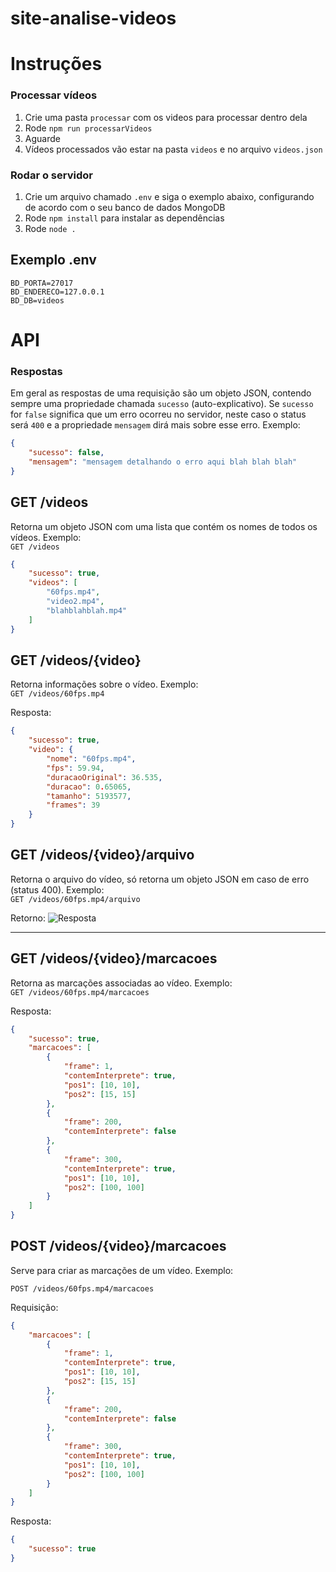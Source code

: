 # site-analise-videos

# Instruções

### Processar vídeos
1. Crie uma pasta `processar` com os videos para processar dentro dela
2. Rode `npm run processarVideos`
3. Aguarde
4. Vídeos processados vão estar na pasta `videos` e no arquivo `videos.json`

### Rodar o servidor
1. Crie um arquivo chamado `.env` e siga o exemplo abaixo, configurando de acordo com o seu banco de dados MongoDB
2. Rode `npm install` para instalar as dependências
3. Rode `node .`

## Exemplo .env
```
BD_PORTA=27017
BD_ENDERECO=127.0.0.1
BD_DB=videos
```

# API

### Respostas
Em geral as respostas de uma requisição são um objeto JSON, contendo sempre uma propriedade chamada `sucesso` (auto-explicativo). Se `sucesso` for `false` significa que um erro ocorreu no servidor, neste caso o status será `400` e a propriedade `mensagem` dirá mais sobre esse erro. Exemplo:

```json
{
    "sucesso": false,
    "mensagem": "mensagem detalhando o erro aqui blah blah blah"
}
```

## GET /videos
Retorna um objeto JSON com uma lista que contém os nomes de todos os vídeos. Exemplo:<br>
```GET /videos```

```json
{
    "sucesso": true,
    "videos": [
        "60fps.mp4",
        "video2.mp4",
        "blahblahblah.mp4"
    ]
}
```

## GET /videos/{video}<br>
Retorna informações sobre o vídeo. Exemplo:<br>
```GET /videos/60fps.mp4```

Resposta:
```json
{
    "sucesso": true,
    "video": {
        "nome": "60fps.mp4",
        "fps": 59.94,
        "duracaoOriginal": 36.535,
        "duracao": 0.65065,
        "tamanho": 5193577,
        "frames": 39
    }
}
```

## GET /videos/{video}/arquivo
Retorna o arquivo do vídeo, só retorna um objeto JSON em caso de erro (status 400). Exemplo:<br>
```GET /videos/60fps.mp4/arquivo```

Retorno: 
![Resposta](https://i.imgur.com/myvu4g3.png)

---

## GET /videos/{video}/marcacoes
Retorna as marcações associadas ao vídeo. Exemplo:<br>
```GET /videos/60fps.mp4/marcacoes```

Resposta:
```json
{
    "sucesso": true,
    "marcacoes": [
        {
            "frame": 1,
            "contemInterprete": true,
            "pos1": [10, 10],
            "pos2": [15, 15]
        },
        {
            "frame": 200,
            "contemInterprete": false
        },
        {
            "frame": 300,
            "contemInterprete": true,
            "pos1": [10, 10],
            "pos2": [100, 100]
        }
    ]
}
```

## POST /videos/{video}/marcacoes
Serve para criar as marcações de um vídeo. Exemplo:<br>

```POST /videos/60fps.mp4/marcacoes```

Requisição:
```json
{
    "marcacoes": [
        {
            "frame": 1,
            "contemInterprete": true,
            "pos1": [10, 10],
            "pos2": [15, 15]
        },
        {
            "frame": 200,
            "contemInterprete": false
        },
        {
            "frame": 300,
            "contemInterprete": true,
            "pos1": [10, 10],
            "pos2": [100, 100]
        }
    ]
}
```

Resposta:
```json
{
    "sucesso": true
}
```